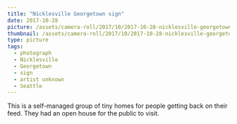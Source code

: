 ```yaml
---
title: "Nicklesville Georgetown sign"
date: 2017-10-28
picture: /assets/camera-roll/2017/10/2017-10-28-nicklesville-georgetown-sign/20171028_235023028_iOS.jpg
thumbnail: /assets/camera-roll/2017/10/2017-10-28-nicklesville-georgetown-sign/20171028_235023028_iOS-thumbnail.jpg
type: picture
tags:
  - photograph
  - Nicklesville
  - Georgetown
  - sign
  - artist unknown
  - Seattle
---
```

This is a self-managed group of tiny homes for people getting back on their feed. They had an open house for the public to visit.